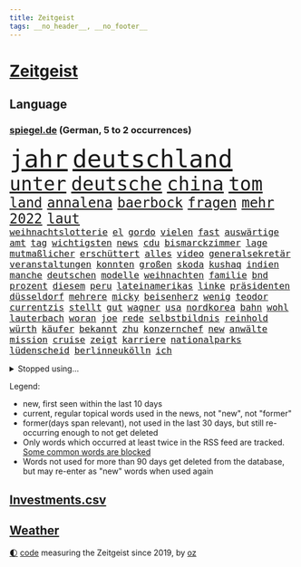 ```yaml
---
title: Zeitgeist
tags: __no_header__, __no_footer__
---
```


# [Zeitgeist](https://oliz.io/zeitgeist/)

## Language

<h3><a href="https://www.spiegel.de" target="_blank">spiegel.de</a> (German, 5 to 2 occurrences)</h3>
<p style="font-family:monospace">
<span style="font-size:32pt"><a href="news_links.html#jahr" class="current">jahr</a></span>
<span style="font-size:32pt"><a href="news_links.html#deutschland" class="current">deutschland</a></span>
<br>
<span style="font-size:25pt"><a href="news_links.html#unter" class="current">unter</a></span>
<span style="font-size:25pt"><a href="news_links.html#deutsche" class="current">deutsche</a></span>
<span style="font-size:25pt"><a href="news_links.html#china" class="current">china</a></span>
<span style="font-size:25pt"><a href="news_links.html#tom" class="current">tom</a></span>
<br>
<span style="font-size:18pt"><a href="news_links.html#land" class="current">land</a></span>
<span style="font-size:18pt"><a href="news_links.html#annalena" class="current">annalena</a></span>
<span style="font-size:18pt"><a href="news_links.html#baerbock" class="current">baerbock</a></span>
<span style="font-size:18pt"><a href="news_links.html#fragen" class="current">fragen</a></span>
<span style="font-size:18pt"><a href="news_links.html#mehr" class="current">mehr</a></span>
<span style="font-size:18pt"><a href="news_links.html#2022" class="current">2022</a></span>
<span style="font-size:18pt"><a href="news_links.html#laut" class="current">laut</a></span>
<br>
<span style="font-size:12pt"><a href="news_links.html#weihnachtslotterie" class="new">weihnachtslotterie</a></span>
<span style="font-size:12pt"><a href="news_links.html#el" class="current">el</a></span>
<span style="font-size:12pt"><a href="news_links.html#gordo" class="new">gordo</a></span>
<span style="font-size:12pt"><a href="news_links.html#vielen" class="current">vielen</a></span>
<span style="font-size:12pt"><a href="news_links.html#fast" class="current">fast</a></span>
<span style="font-size:12pt"><a href="news_links.html#auswärtige" class="current">auswärtige</a></span>
<span style="font-size:12pt"><a href="news_links.html#amt" class="current">amt</a></span>
<span style="font-size:12pt"><a href="news_links.html#tag" class="current">tag</a></span>
<span style="font-size:12pt"><a href="news_links.html#wichtigsten" class="current">wichtigsten</a></span>
<span style="font-size:12pt"><a href="news_links.html#news" class="current">news</a></span>
<span style="font-size:12pt"><a href="news_links.html#cdu" class="current">cdu</a></span>
<span style="font-size:12pt"><a href="news_links.html#bismarckzimmer" class="current">bismarckzimmer</a></span>
<span style="font-size:12pt"><a href="news_links.html#lage" class="current">lage</a></span>
<span style="font-size:12pt"><a href="news_links.html#mutmaßlicher" class="current">mutmaßlicher</a></span>
<span style="font-size:12pt"><a href="news_links.html#erschüttert" class="current">erschüttert</a></span>
<span style="font-size:12pt"><a href="news_links.html#alles" class="current">alles</a></span>
<span style="font-size:12pt"><a href="news_links.html#video" class="current">video</a></span>
<span style="font-size:12pt"><a href="news_links.html#generalsekretär" class="current">generalsekretär</a></span>
<span style="font-size:12pt"><a href="news_links.html#veranstaltungen" class="current">veranstaltungen</a></span>
<span style="font-size:12pt"><a href="news_links.html#konnten" class="current">konnten</a></span>
<span style="font-size:12pt"><a href="news_links.html#großen" class="current">großen</a></span>
<span style="font-size:12pt"><a href="news_links.html#skoda" class="new">skoda</a></span>
<span style="font-size:12pt"><a href="news_links.html#kushaq" class="new">kushaq</a></span>
<span style="font-size:12pt"><a href="news_links.html#indien" class="current">indien</a></span>
<span style="font-size:12pt"><a href="news_links.html#manche" class="current">manche</a></span>
<span style="font-size:12pt"><a href="news_links.html#deutschen" class="current">deutschen</a></span>
<span style="font-size:12pt"><a href="news_links.html#modelle" class="current">modelle</a></span>
<span style="font-size:12pt"><a href="news_links.html#weihnachten" class="current">weihnachten</a></span>
<span style="font-size:12pt"><a href="news_links.html#familie" class="current">familie</a></span>
<span style="font-size:12pt"><a href="news_links.html#bnd" class="current">bnd</a></span>
<span style="font-size:12pt"><a href="news_links.html#prozent" class="current">prozent</a></span>
<span style="font-size:12pt"><a href="news_links.html#diesem" class="current">diesem</a></span>
<span style="font-size:12pt"><a href="news_links.html#peru" class="current">peru</a></span>
<span style="font-size:12pt"><a href="news_links.html#lateinamerikas" class="new">lateinamerikas</a></span>
<span style="font-size:12pt"><a href="news_links.html#linke" class="current">linke</a></span>
<span style="font-size:12pt"><a href="news_links.html#präsidenten" class="current">präsidenten</a></span>
<span style="font-size:12pt"><a href="news_links.html#düsseldorf" class="current">düsseldorf</a></span>
<span style="font-size:12pt"><a href="news_links.html#mehrere" class="current">mehrere</a></span>
<span style="font-size:12pt"><a href="news_links.html#micky" class="new">micky</a></span>
<span style="font-size:12pt"><a href="news_links.html#beisenherz" class="new">beisenherz</a></span>
<span style="font-size:12pt"><a href="news_links.html#wenig" class="current">wenig</a></span>
<span style="font-size:12pt"><a href="news_links.html#teodor" class="new">teodor</a></span>
<span style="font-size:12pt"><a href="news_links.html#currentzis" class="new">currentzis</a></span>
<span style="font-size:12pt"><a href="news_links.html#stellt" class="current">stellt</a></span>
<span style="font-size:12pt"><a href="news_links.html#gut" class="current">gut</a></span>
<span style="font-size:12pt"><a href="news_links.html#wagner" class="current">wagner</a></span>
<span style="font-size:12pt"><a href="news_links.html#usa" class="current">usa</a></span>
<span style="font-size:12pt"><a href="news_links.html#nordkorea" class="current">nordkorea</a></span>
<span style="font-size:12pt"><a href="news_links.html#bahn" class="current">bahn</a></span>
<span style="font-size:12pt"><a href="news_links.html#wohl" class="current">wohl</a></span>
<span style="font-size:12pt"><a href="news_links.html#lauterbach" class="current">lauterbach</a></span>
<span style="font-size:12pt"><a href="news_links.html#woran" class="current">woran</a></span>
<span style="font-size:12pt"><a href="news_links.html#joe" class="current">joe</a></span>
<span style="font-size:12pt"><a href="news_links.html#rede" class="current">rede</a></span>
<span style="font-size:12pt"><a href="news_links.html#selbstbildnis" class="new">selbstbildnis</a></span>
<span style="font-size:12pt"><a href="news_links.html#reinhold" class="current">reinhold</a></span>
<span style="font-size:12pt"><a href="news_links.html#würth" class="new">würth</a></span>
<span style="font-size:12pt"><a href="news_links.html#käufer" class="current">käufer</a></span>
<span style="font-size:12pt"><a href="news_links.html#bekannt" class="current">bekannt</a></span>
<span style="font-size:12pt"><a href="news_links.html#zhu" class="new">zhu</a></span>
<span style="font-size:12pt"><a href="news_links.html#konzernchef" class="current">konzernchef</a></span>
<span style="font-size:12pt"><a href="news_links.html#new" class="current">new</a></span>
<span style="font-size:12pt"><a href="news_links.html#anwälte" class="current">anwälte</a></span>
<span style="font-size:12pt"><a href="news_links.html#mission" class="current">mission</a></span>
<span style="font-size:12pt"><a href="news_links.html#cruise" class="new">cruise</a></span>
<span style="font-size:12pt"><a href="news_links.html#zeigt" class="current">zeigt</a></span>
<span style="font-size:12pt"><a href="news_links.html#karriere" class="current">karriere</a></span>
<span style="font-size:12pt"><a href="news_links.html#nationalparks" class="new">nationalparks</a></span>
<span style="font-size:12pt"><a href="news_links.html#lüdenscheid" class="new">lüdenscheid</a></span>
<span style="font-size:12pt"><a href="news_links.html#berlinneukölln" class="current">berlinneukölln</a></span>
<span style="font-size:12pt"><a href="news_links.html#ich" class="current">ich</a></span>
</p>
<details>
<summary>Stopped using...</summary>
<p class="former" style="font-size:12pt">
enorm(792) 5(790) april(790) aufnehmen(790) kritisierte(790) steigenden(790) streicht(790) trumps(790) williams(790) jugend(789) uspräsidenten(789) wichtigen(789) widerspricht(789) beteiligten(788) breitet(788) esken(788) kritische(788) saskia(788) skandal(788) spektakulär(788) zurzeit(788) beispielen(787) bochum(787) erinnerungen(787) kolumnist(787) kraftvoll(787) sprengstoff(787) teilen(787) turin(787) unterschiede(787) weitergeht(787) zeitweise(787) öfter(787) klein(786) toni(786) vergeblich(786) verschiebt(786) 42(785) absturz(785) coronazahlen(785) fahrt(785) geboren(785) premierminister(785) reaktionen(785) street(785) verstappen(785) wofür(785) ärgert(785) fußballquiz(784) geplante(784) linken(784) normal(784) streichen(784) teilnehmen(784) verbraucherschützer(784) verlierer(784) wehren(784) 29(783) ausgesprochen(783) csuchef(783) forderte(783) kamera(783) la(783) liverpool(783) pflege(783) rb(783) stoppt(783) tödlicher(783) widerspruch(783) aufklärung(782) beeinflussen(782) christopher(782) debüt(782) isolation(782) nba(782) schalke(782) spätestens(782) verlängern(782) verzweifelt(782) zuversicht(782) amerika(781) arsenal(781) billionen(781) gutachten(781) hinaus(781) mieter(781) monatelang(781) negativ(781) neuem(781) rechtsextremen(781) reich(781) 04(780) drehen(780) elektroauto(780) freut(780) gesteht(780) publikum(780) schicksal(780) tschechien(780) verwirrung(780) wiederwahl(780) beschluss(779) kontrollieren(779) missbrauch(779) saarland(779) teslachef(779) bitcoin(778) borussia(778) erkrankung(778) eskalieren(778) härter(778) liga(778) längere(778) nord(778) werder(778) berät(777) börse(777) design(777) hertha(777) inszeniert(777) konzentrieren(777) psychische(777) beraten(776) geflogen(776) gemeinsamen(776) rafael(776) fakten(775) fund(775) nordsee(775) 3(774) feuerwehrleute(774) neuauflage(774) vermutet(774) juristisch(773) störung(773) teenager(773) befreit(772) jüngere(772) mick(772) schumacher(772) erneuten(771) kontakte(770) spotify(770) verband(769) bande(768) einreise(768) kinos(768) monats(768) ökonomen(768) berater(767) pfund(767) einiger(766) immerhin(766) großem(765) spiegelumfrage(765) zukünftig(765) bäume(764) zurückgegangen(764) nachts(763) sergio(763) staffel(763) königin(762) aufhalten(761) konsum(761) münster(761) abgelehnt(760) gewahrsam(760) schießen(760) ostsee(759) präsenz(758) spitzenreiter(758) fürth(757) gefühl(757) beitrag(756) samstagmorgen(756) startete(756) steffen(756) bier(755) kapitel(755) trauert(755) halbe(754) unterschrieben(754) leider(753) mitarbeiterin(750) termine(748) hype(747) spannend(747) überfordert(743) geflohen(740) armen(737) weitreichende(735) normalerweise(733) missbrauchs(731) abschluss(727) rache(723) vereins(721) darmstadt(715) stopp(711) motivation(701) dankt(698) lieferketten(687) langjährige(681) gaspipeline(669) trinken(663) gemüse(662) extremwetter(659) neonazis(658) vormarsch(654) kannte(652) militärjunta(648) kleinstadt(642) direkten(637) long(612) fonds(604) enthalten(598) schwerste(565) 38(555) waldbrände(555) ticket(551) ausbildung(547) videoaufnahmen(543) open(537) eröffnung(534) novak(534) kolumbien(533) tricks(530) tickets(529) kündigten(528) traditionelle(527) djoković(525) staatschefs(522) strikt(521) autoren(510) ralf(501) zögert(495) wellen(494) gesund(491) erfolgreichste(490) oberbayern(489) bezieht(488) beeinträchtigt(485) befürwortet(481) nicole(475) bedrohen(474) atomwaffen(473) schuhe(472) drauf(470) zurückziehen(468) nouripour(467) omid(467) drehte(465) plante(464) schürt(464) geleistet(463) flüchtende(462) schlafen(460) tabellenführer(456) harris(455) social(452) zorn(451) jonas(442) telefoniert(440) wittert(440) entstanden(439) ostdeutschen(438) werner(437) schränkt(434) anton(433) absicht(431) medwedew(431) eindringlich(430) älteste(426) follower(418) hofreiter(418) rauswurf(418) gesundes(413) stau(413) erneutes(412) hendrik(412) wüst(412) övp(409) morde(407) sprecherin(404) weißer(404) gap(403) siegerin(400) erschlagen(399) euländer(396) sekunde(391) gestört(389) baldwin(386) separatisten(386) vorbereitungen(385) bekannteste(383) gemälde(382) frisst(380) globaler(378) bescheid(377) hohes(376) wahr(374) laura(373) winfried(373) formel1saison(371) unogeneralsekretär(371) künstlers(366) ministerinnen(366) erwiesen(365) ärztin(364) vietnam(362) zufall(361) sank(359) kretschmann(358) dürr(357) kanal(356) ruhrgebiet(355) eukommissionschefin(354) falsches(351) verteuert(350) öffentlichrechtlichen(347) transport(344) betrachtet(339) erschwert(339) nadal(338) erkrankungen(332) kehrtwende(331) vettel(328) ben(327) lemke(327) erzbistum(326) sankt(326) erweitert(322) elite(321) wandern(321) desto(319) kümmert(317) spaltung(315) nutzten(314) konkurrent(312) slowakei(310) helikopter(308) moniert(307) versus(304) fake(303) verleiht(302) beckham(298) luftfahrt(298) positiven(298) young(297) aufhören(295) monster(293) versteckte(293) sitz(291) ansehen(290) behauptete(290) küsten(289) don(287) triumphiert(287) absagen(284) ausgeweitet(283) neunten(283) jennifer(282) zivilen(282) hagelt(281) 98(280) besetzte(274) fern(274) kelly(274) belohnt(270) betrieben(270) mobil(269) dieter(265) fritz(264) stopfen(262) bewusst(257) speicher(257) exfreundin(256) landung(255) leuchten(251) karim(249) organisierte(249) tennisturnier(249) leitungen(248) kehren(246) leclerc(246) menschenmenge(246) wiedervereinigung(246) zeugin(246) pole(245) sozial(245) verbotene(245) verweis(245) geheiratet(242) emtitel(241) spekulationen(239) bestreiten(238) erfasste(238) mysteriöse(238) fair(237) flüssiggas(237) handys(236) angeschlagene(235) schwerverletzte(235) zurückerobert(235) formel1rennen(233) minen(233) weitermachen(232) ausfall(231) riskieren(231) benzema(227) meeresspiegel(227) ufer(226) germania(224) regional(223) sandhausen(223) visite(223) anschuldigungen(222) geeignet(221) erstattet(218) klopp(216) abgeschaltet(211) angelique(211) kerber(211) konsequenz(211) rückhalt(211) versöhnung(211) gras(210) millionär(209) bett(208) erfuhr(206) konzerte(205) set(204) roberto(203) walker(202) discounter(201) mordfall(201) alec(200) psychischer(200) schrecklich(200) verhaftungen(200) zumutung(200) beerdigung(199) privatleute(199) 2026(198) handele(198) usjustizministerium(197) demonstrierende(195) homosexuellen(195) rügen(195) andy(194) üppigen(194) abholzung(193) privatleben(193) kenia(192) dürren(190) zeremonie(189) akleh(188) aufsichtsratschef(188) homophobie(187) shireen(187) tiefsten(187) hing(186) 22jähriger(185) dividende(185) lob(184) saisonspiel(184) truss(184) krimi(183) laufender(183) nervös(183) profitierten(183) statistischen(183) eingedämmt(182) oklahoma(182) sportlich(182) emmerich(179) grönemeyer(179) mané(179) sadio(179) paderborn(178) pakt(178) panne(178) yorks(178) iris(177) stiko(177) styles(177) youtube(177) berüchtigten(176) erwerbstätigen(176) rechtlich(176) verbreitung(176) alltags(175) patientin(175) 54(174) angezählt(173) gegenzug(173) syriens(173) voraussichtlich(173) wirtschaftskrieg(173) geschehnisse(172) begeisterung(171) trugen(171) gesundheitswesen(168) lächeln(168) patricia(168) spitzt(168) spahn(167) wirtschaftslage(167) dfbfrauen(166) dialog(166) wozu(166) bequem(165) feuert(165) wohnmobil(165) besonnenheit(164) revolutionieren(164) gelöscht(163) schwersten(163) heim(162) heiklen(161) harvey(160) notfalls(160) sehe(160) wiederbelebung(160) riesig(158) 16jähriger(157) löcher(157) schlange(157) tirol(157) tumulten(157) +(156) jemals(156) tennissuperstar(156) personalie(155) angehen(154) ausmaße(154) campus(154) flugsicherung(153) verspottet(153) überführung(153) anruf(152) ansage(152) image(151) reparationen(151) schulschließungen(151) völker(151) strittigen(150) verstoßen(150) unzufriedenheit(149) gleichauf(146) verbraucherzentralen(146) vermeintlich(146) aktueller(145) ausgewertet(145) giffey(145) usrepublikaner(145) zoff(145) wortwahl(144) fasst(143) komplex(143) na(143) orientieren(143) pandemiebeginn(143) rausch(142) reparaturen(142) 2040(141) bay(141) rechtsruck(141) tampa(141) einschlag(140) bemühungen(138) laufe(137) biologe(136) csd(136) freigabe(136) klimaschützer(136) aljazeerajournalistin(134) eukommissar(134) ralph(133) wartezeiten(133) tennisspielerinnen(132) unbesiegbar(132) anfühlt(131) negative(131) umweltschützer(131) beamtenbund(130) kampfansage(129) umgesetzt(129) eingebracht(128) menschenrechtsorganisationen(128) regensburg(128) träume(128) klimagipfel(127) vergebung(127) schönheitsideale(126) skifahrer(126) usmusikerin(126) weltbevölkerung(126) linien(125) knappen(124) laute(124) newsom(124) rbbintendantin(124) 82(123) brandt(123) erstaunliche(123) liebäugelt(122) scheiden(122) franke(121) original(121) parteifreunde(121) 8000(120) aufbau(120) inselstaat(120) wagnersöldner(120) 89(118) atomenergiebehörde(118) kampfpanzer(118) sexkolumne(118) geknackt(117) getreideabkommen(117) hetze(117) raisi(117) seinerseits(117) psychischen(116) quatsch(116) selbstbewusst(116) gashändler(115) kulturen(114) landeschef(114) neuerungen(114) rauf(113) übergibt(113) düsteren(112) entkommen(111) grab(111) erlässt(110) seltener(110) klassische(109) angeordnete(108) cop27(108) hunderttausend(108) ratlos(108) bundeswehreinsatz(107) visum(107) befreite(106) euland(106) fracking(106) haut(106) hände(106) kernkraftwerk(106) schwiegereltern(105) begünstigt(104) jordan(104) stärkung(104) amerikanischer(103) schwachstellen(102) überfallen(102) kampfjet(101) spitzenklub(101) websites(101) alliierten(100) aufgefahren(100) oberpfalz(100) wolfdieter(100) club(99) cristina(99) fahrradfahrer(99) films(99) potenzielle(99) 19jährigen(97) aufzeigen(97) coronainfektionen(97) gaspreisen(97) mutmaßlichem(97) asiatischen(96) belastungen(96) gerichtlich(96) schärfste(96) division(95) interessierte(95) joy(95) zwecke(95) gedenkveranstaltung(94) zutritt(94) auslaufen(93) nötige(93) busfahrer(92) kenne(92) edition(91) gewährt(91) reiten(91) stellungnahme(91) strenger(91) tabellenplatz(91) bauch(90) brentford(90) definitiv(90) erforscht(90) gendern(90) kommunikation(90) sportlicher(90) abschuss(89) bestseller(89) biermann(89) distanzieren(89) geht’s(89) gerechtfertigt(89) kardinäle(89) liebstes(89) pascal(89) zunge(89) beschwert(88) coronagesetze(88) ernährung(88) erzielte(88) finnen(88) vertretbar(88) gewähren(87) mittelrhein(87) rekordzahl(87) abeba(86) addis(86) basketballsuperstar(86) durant(86) erpressung(86) risikofaktor(86) verschwundene(86) versäumnisse(86) besorgen(85) florence(85) kondome(85) piste(85) schwangeren(85) schwört(85) skifahren(85) suggerierte(85) beton(84) erhoffen(84) ersetzt(84) grönemeyers(84) shield(84) echt(83) jewgenij(83) meeresspiegels(83) simulation(83) verwandt(83) football(82) fulda(82) harmonie(82) notwendigkeit(82) u21europameister(82) verschmutzung(82) vormonat(82) bundestagsfraktion(81) experimentiert(81) gewaltsam(81) routinierter(81) südostasien(81) unfair(81) angehalten(80) bunker(80) einschnitte(80) fakenews(80) fraktionsvize(80) rückeroberung(80) telefonbetrüger(80) abgekommen(79) erlebnissen(79) eskalationsstufe(79) gegenkandidaten(79) redete(79) robbie(79) senegalese(79) ansonsten(78) enkelin(78) gewaltbereitschaft(78) hurrikan(78) mädchens(78) oregon(78) privatsphäre(78) profisport(78) ranking(78) rausgeflogen(78) sechsten(78) juristische(77) master(77) monika(77) rennwochenende(77) usgericht(77) zurückgeht(77) entkam(76) palästinensische(76) straßenbahnen(76) unbestimmte(76) vernau(76) millionenmetropole(75) petković(75) rbbskandal(75) reeperbahn(75) tragische(75) walk(75) wiederherzustellen(75) elften(74) industrieländer(74) königreichs(74) straub(74) catherine(73) fico(73) flickenteppich(73) geldtransfers(73) instagrampost(73) lasst(73) mischkonzern(73) prominenteste(73) dreijährigem(72) entschlossenheit(72) ford(72) köhler(72) lebenswerte(72) nachdenken(72) palästinensischer(72) usweltraumbehörde(72) vaters(72) bewertungen(71) brachen(71) buffalo(71) gifhorn(71) medizinstudium(71) militärexperte(71) zusage(71) emissionen(70) gemeindebund(70) isolde(70) laufende(70) maus(70) sogenanntes(70) verbleib(70) mondrakete(69) tshirt(69) winzer(69) zahnarzt(69) ableger(68) ablief(68) ag(68) neuerlichen(68) wutrede(68) zähne(68) anregung(67) brady(67) footballteams(67) kenterte(67) buccaneers(66) dasselbe(66) persönlichen(66) ritualen(66) scheinbar(66) arnold(65) auftritts(65) crown(65) ed(65) gepanzerte(65) missfallen(65) motorrädern(65) rechtlichen(65) sonde(65) wendepunkt(65) atomverhandlungen(64) morgan(64) nsu(64) schlussphase(64) gucken(63) müht(63) sicherten(63) vereine(63) begräbnis(62) erzeugerpreise(62) gelegen(62) immobilienkonzern(62) priorität(62) schokolade(62) socialmediaprofile(62) studentenwerk(62) treibhausgase(62) bevorzugt(61) bundesweites(61) fernwärme(61) gerichtet(61) phoenix(61) vergleichen(61) fotostrecke(60) kuchen(60) sparkurs(60) unoklimakonferenz(60) wohnt(60) 160(59) adnan(59) ausführlich(59) energierechnung(59) exklusiv(59) fünfkampf(59) hindernisparcours(59) lockerung(59) riesiges(59) bündchen(58) federico(58) gisele(58) sarovic(58) saúl(58) wiebke(58) wissenschaftliche(58) australisches(57) bundesstraße(57) einschläge(57) ersatzteile(57) spdinnenministerin(57) umstrittenste(57) iranerin(56) abo(55) heutzutage(55) kilometerweit(55) maguire(55) simulator(55) strukturiert(55) besetzter(54) bätzing(54) immunsystem(54) mietzuschuss(54) rausschmiss(54) zahngesundheit(54) dickes(53) bahnreisende(52) elefantenbaby(52) fiona(52) kompetenzen(52) mobilmachung(52) nordstreamgaspipelines(52) pjöngjang(52) desolate(51) inlandsgeheimdienst(51) riskanten(51) run(51) unternehmerin(51) heizt(50) kriegswochen(50) kurdische(50) marquardt(50) raketensystem(50) spektakuläres(50) zähes(50) bekloppte(49) mary(49) prien(49) pérez(49) schiffsverkehr(49) starttermin(49) wahlwiederholung(49) äußerster(49) ardserie(48) bombendrohung(48) entweicht(48) krediten(48) männliche(48) rechtfertigt(48) wirbelsturm(48) ansteht(47) hinterlassenschaften(47) kommando(47) männerbild(47) schlagstöcke(47) vermieten(47) vertrauliches(47) zelebrierte(47) epidemie(46) fakeaccounts(46) fälschungen(46) kurt(46) pinakothek(46) zahnpflege(46) kompromisse(45) margrethe(45) popstars(45) youngster(45) absehbar(44) ausflüge(44) tagebau(44) unerträglich(44) weltklimagipfel(44) außergewöhnlicher(43) entlassungen(43) rückzahlung(43) vorlagen(43) abgewählt(42) gelben(42) herschel(42) imperium(42) kehlmann(42) bürgerlichen(41) feindbild(41) herstellern(41) liebling(41) abgefeuert(40) austragungsort(40) chain(40) entladen(40) jom(40) kippur(40) parkett(40) penne(40) sprengkörper(40) stürmerstar(40) bildende(39) exkanzlerin(39) geopfert(39) klischees(39) rechtsbruch(39) unverständnis(39) vogelschlag(39) halyna(38) hutchins(38) jahrzehntealtes(38) kamerafrau(38) rust(38) trage(38) alias(37) joko(37) lateinamerika(37) tablets(37) widodo(37) 240(36) abgeschottet(36) abonnenten(36) anspruchsvoll(36) gedruckt(36) gelitten(36) katarconnection(36) torte(36) usmidterms(36) angetreten(35) demonstrantinnen(35) einstündiger(35) eishockey(35) tomatensuppe(35) abkommens(34) eroberte(34) mitnehmen(34) orden(34) planung(34) rechtsgutachten(34) systems(34) verzehnfacht(34) externen(33) hinterzimmer(33) jederzeit(33) kostenlosen(33) sicherheitsapparat(33) spdminister(33) vergehen(33) auslieferte(32) kitaplätze(32) umgewöhnen(32) bundespolitiker(31) einlass(31) mythen(31) schultern(31) sehnsüchten(31) serviert(31) unzulässig(31) weltrangliste(31) 39(30) hingewiesen(30) schmid(30) tottenham(30) verehrt(30) beschloss(29) hobby(29) philosophin(29) usamerikanische(29) vermint(29) vorkehrungen(29) gipfeln(28) kolleginnen(28) kriegsrecht(28) personennahverkehr(28) schuldet(28) ärmere(28) heckscheibe(27) heilbronner(27) hitziger(27) kabine(27) predigt(27) schnaps(27) virtuell(27) zäh(27) forschungseinrichtungen(26) kapitäne(26) kartoffelbrei(26) mach(26) modelabel(26) protestaktionen(26) eigenverantwortung(25) mysterium(25) queeren(25) vorentscheidung(25) bundesgesundheitsministerium(24) energiepreisbremsen(24) kurzfristigen(24) obst(24) schwert(24) gesprengt(23) kredite(23) sonderlich(23) spdvorsitzende(23) user(23) weltklimakonferenz(23) abgestürzten(22) aufsehenerregenden(22) doppeltes(22) euphorischen(22) gewalttätigen(22) profil(22) tabellenletzten(22) wiederentdeckt(22) 900000(21) düstere(21) lästert(21) mächte(21) account(20) dietrich(20) diktators(20) halloween(20) high(20) inhalten(20) kostenloses(20) mateschitz(20) moderation(20) rückstände(20) unangenehme(20) abgehoben(19) alscheich(19) halloweenfeierlichkeiten(19) scharm(19) trügerisch(19) ölindustrie(19) applegate(18) arbeite(18) comedy(18) historie(18) hähnchen(18) massengedränge(18) nette(18) umstellen(18) vielfach(18) ärgern(18) anfänge(17) depp(17) johnny(17) rechtspopulistische(17) bedienen(16) g20gipfel(16) teig(16) dittrich(15) finals(15) finanzaufsicht(15) handballem(15) indonesiens(15) klimakonferenz(15) olli(15) ruht(15) schwaches(15) süßen(15) abwenden(14) eukommissionsvize(14) frans(14) gogh(14) jubelnden(14) klimaverhandlungen(14) stellenabbau(14) timmermans(14) abperlen(13) aufenthalt(13) frühstück(13) fußballgeschichte(13) hofmann(13) kitaschließungen(13) schacht(13) wmform(13) zögerlich(13) ägyptischen(13) dissidenten(12) durchbrach(12) gewünschten(12) parteigrenzen(12) schlucken(12) 500000(11) beschädigen(11) faire(11) geblickt(11) hathaway(11) klimaproteste(11) spiegelabonnenten(11)
</p>
</details>
<p>Legend:
<ul>
<li><span class="new">new</span>, first seen within the last 10 days</li>
<li><span class="current">current</span>, regular topical words used in the news, not "new", not "former"</li>
<li><span class="former">former(days span relevant)</span>, not used in the last 30 days, but still re-occurring enough to not get deleted</li>
<li>Only words which occurred at least twice in the RSS feed are tracked. <a href="language/filters.py">Some common words are blocked</a></li>
<li>Words not used for more than 90 days get deleted from the database, but may re-enter as "new" words when used again</li>
</ul>
</p>

## [Investments](investments.html)[.csv](investments.csv)

## [Weather](weather.html)

<footer>
<a href="javascript:toggleTheme()" class="nav">🌓</a>
<a href="https://github.com/ooz/zeitgeist">code</a> measuring the Zeitgeist since 2019, by <a href="https://oliz.io">oz</a>
</footer>
